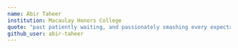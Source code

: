 ```yaml
---
name: Abir Taheer
institution: Macaulay Honors College
quote: "past patiently waiting, and passionately smashing every expectation"
github_user: abir-taheer
---
```

